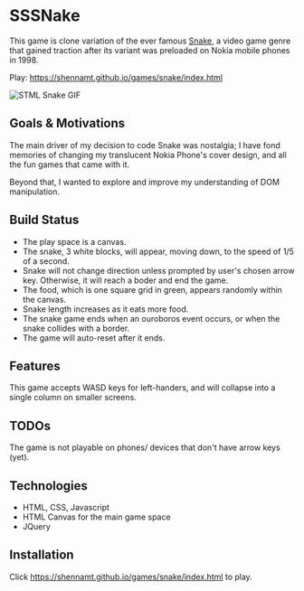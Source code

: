 # SSSNake
This game is clone variation of the ever famous [Snake](https://en.wikipedia.org/wiki/Snake_(video_game_genre) "Snake Wiki"), a video game genre that gained traction after its variant was preloaded on Nokia mobile phones in 1998.

Play: https://shennamt.github.io/games/snake/index.html

![STML Snake GIF](https://media1.giphy.com/media/jAqreL9Cu89mbL9Zfw/giphy.gif?cid=790b7611b6f84984879e90af2fd01d38f3f107b839662a20&rid=giphy.gif&ct=g)
  
## Goals & Motivations
The main driver of my decision to code Snake was nostalgia; I have fond memories of changing my translucent Nokia Phone's cover design, and all the fun games that came with it.

Beyond that, I wanted to explore and improve my understanding of DOM manipulation.
  
## Build Status
- The play space is a canvas.
- The snake, 3 white blocks, will appear, moving down, to the speed of 1/5 of a second.
- Snake will not change direction unless prompted by user's chosen arrow key. Otherwise, it will reach a boder and end the game.
- The food, which is one square grid in green, appears randomly within the canvas.
- Snake length increases as it eats more food.
- The snake game ends when an ouroboros event occurs, or when the snake collides with a border.
- The game will auto-reset after it ends.

## Features
This game accepts WASD keys for left-handers, and will collapse into a single column on smaller screens. 

## TODOs
The game is not playable on phones/ devices that don't have arrow keys (yet).

## Technologies
- HTML, CSS, Javascript
- HTML Canvas for the main game space
- JQuery

## Installation
Click https://shennamt.github.io/games/snake/index.html to play.